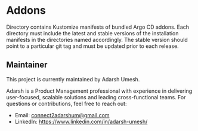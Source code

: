 # Addons

Directory contains Kustomize manifests of bundled Argo CD addons. Each directory must include the latest and stable versions
of the installation manifests in the directories named accordingly. The stable version should point to a particular git
tag and must be updated prior to each release.

## Maintainer

This project is currently maintained by Adarsh Umesh.

Adarsh is a Product Management professional with experience in delivering user-focused, scalable solutions and leading cross-functional teams.
For questions or contributions, feel free to reach out:
- Email: connect2adarshum@gmail.com
- LinkedIn: https://www.linkedin.com/in/adarsh-umesh/